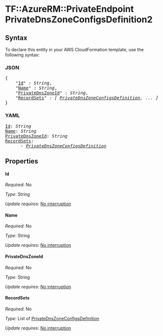 # TF::AzureRM::PrivateEndpoint PrivateDnsZoneConfigsDefinition2

## Syntax

To declare this entity in your AWS CloudFormation template, use the following syntax:

### JSON

<pre>
{
    "<a href="#id" title="Id">Id</a>" : <i>String</i>,
    "<a href="#name" title="Name">Name</a>" : <i>String</i>,
    "<a href="#privatednszoneid" title="PrivateDnsZoneId">PrivateDnsZoneId</a>" : <i>String</i>,
    "<a href="#recordsets" title="RecordSets">RecordSets</a>" : <i>[ <a href="privatednszoneconfigsdefinition.md">PrivateDnsZoneConfigsDefinition</a>, ... ]</i>
}
</pre>

### YAML

<pre>
<a href="#id" title="Id">Id</a>: <i>String</i>
<a href="#name" title="Name">Name</a>: <i>String</i>
<a href="#privatednszoneid" title="PrivateDnsZoneId">PrivateDnsZoneId</a>: <i>String</i>
<a href="#recordsets" title="RecordSets">RecordSets</a>: <i>
      - <a href="privatednszoneconfigsdefinition.md">PrivateDnsZoneConfigsDefinition</a></i>
</pre>

## Properties

#### Id

_Required_: No

_Type_: String

_Update requires_: [No interruption](https://docs.aws.amazon.com/AWSCloudFormation/latest/UserGuide/using-cfn-updating-stacks-update-behaviors.html#update-no-interrupt)

#### Name

_Required_: No

_Type_: String

_Update requires_: [No interruption](https://docs.aws.amazon.com/AWSCloudFormation/latest/UserGuide/using-cfn-updating-stacks-update-behaviors.html#update-no-interrupt)

#### PrivateDnsZoneId

_Required_: No

_Type_: String

_Update requires_: [No interruption](https://docs.aws.amazon.com/AWSCloudFormation/latest/UserGuide/using-cfn-updating-stacks-update-behaviors.html#update-no-interrupt)

#### RecordSets

_Required_: No

_Type_: List of <a href="privatednszoneconfigsdefinition.md">PrivateDnsZoneConfigsDefinition</a>

_Update requires_: [No interruption](https://docs.aws.amazon.com/AWSCloudFormation/latest/UserGuide/using-cfn-updating-stacks-update-behaviors.html#update-no-interrupt)

